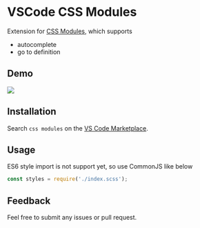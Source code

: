 # VSCode CSS Modules

Extension for [CSS Modules](https://github.com/css-modules/css-modules), which supports

- autocomplete
- go to definition

## Demo

![](http://i.giphy.com/l0EwY2Mk4IBgIholi.gif)

## Installation

Search `css modules` on the [VS Code Marketplace](https://code.visualstudio.com/Docs/editor/extension-gallery#_browse-and-install-extensions-in-vs-code).

## Usage

ES6 style import is not support yet, so use CommonJS like below

```javascript
const styles = require('./index.scss');
```

## Feedback

Feel free to submit any issues or pull request.